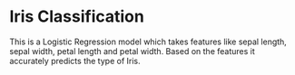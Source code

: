 # Iris Classification
 This is a Logistic Regression model which takes features like sepal length, sepal width, petal length and petal width. Based on the features it accurately predicts the type of Iris.
